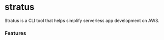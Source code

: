 # stratus

Stratus is a CLI tool that helps simplify serverless app development on AWS.

### Features

